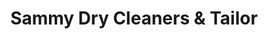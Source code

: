 ---
title: "Sammy Dry Cleaners & Tailor"
url: /new-hyde-park/sammy-dry-cleaners-und-tailor/
shop: Wäscherei
---